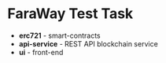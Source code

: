 # FaraWay Test Task

* **erc721** - smart-contracts
* **api-service** - REST API blockchain service
* **ui** - front-end